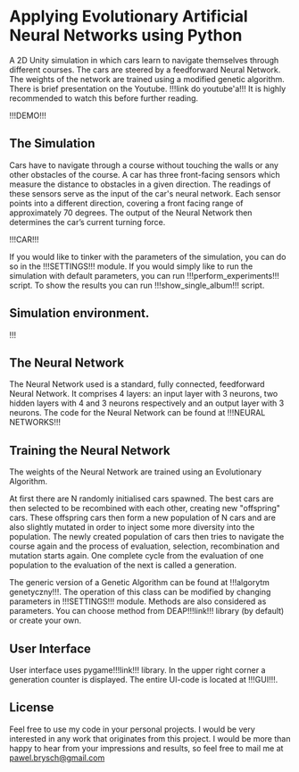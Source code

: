 # Applying Evolutionary Artificial Neural Networks using Python

A 2D Unity simulation in which cars learn to navigate themselves through different courses. The cars are steered by a feedforward Neural Network. The weights of the network are trained using a modified genetic algorithm.
There is brief presentation on the Youtube. !!!link do youtube'a!!! 
It is highly recommended to watch this before further reading.


!!!DEMO!!!


## The Simulation

Cars have to navigate through a course without touching the walls or any other obstacles of the course. A car has three front-facing sensors which measure the distance to obstacles in a given direction. The readings of these sensors serve as the input of the car's neural network. Each sensor points into a different direction, covering a front facing range of approximately 70 degrees. The output of the Neural Network then determines the car’s current turning force.


!!!CAR!!!


If you would like to tinker with the parameters of the simulation, you can do so in the !!!SETTINGS!!! module. If you would simply like to run the simulation with default parameters, you can run !!!perform_experiments!!! script. To show the results you can run !!!show_single_album!!! script.

## Simulation environment.
!!!


## The Neural Network

The Neural Network used is a standard, fully connected, feedforward Neural Network. It comprises 4 layers: an input layer with 3 neurons, two hidden layers with 4 and 3 neurons respectively and an output layer with 3 neurons.
The code for the Neural Network can be found at !!!NEURAL NETWORKS!!!


## Training the Neural Network

The weights of the Neural Network are trained using an Evolutionary Algorithm.

At first there are N randomly initialised cars spawned. The best cars are then selected to be recombined with each other, creating new "offspring" cars. These offspring cars then form a new population of N cars and are 
also slightly mutated in order to inject some more diversity into the population. The newly created population of cars then tries to navigate the course again and the process of evaluation, selection, recombination and mutation starts again. One complete cycle from the evaluation of one population to the evaluation of the next is called a generation.

The generic version of a Genetic Algorithm can be found at !!!algorytm genetyczny!!!. The operation of this class can be modified  by changing parameters in !!!SETTINGS!!! module. Methods are also considered as parameters. You can choose method from DEAP!!!link!!! library (by default) or create your own.


## User Interface

User interface uses pygame!!!link!!! library. 
In the upper right corner a generation counter is displayed.
The entire UI-code is located at !!!GUI!!!.


## License

Feel free to use my code in your personal projects. I would be very interested in any work that originates from this project. I would be more than happy to hear from your impressions and results, so feel free to mail me at pawel.brysch@gmail.com
